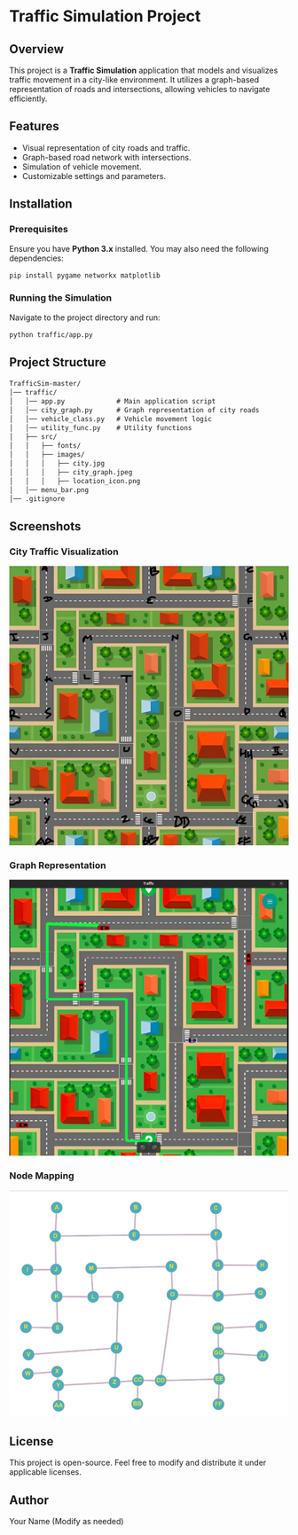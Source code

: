 # Traffic Simulation Project

## Overview

This project is a **Traffic Simulation** application that models and visualizes traffic movement in a city-like environment. It utilizes a graph-based representation of roads and intersections, allowing vehicles to navigate efficiently.

## Features

- Visual representation of city roads and traffic.
- Graph-based road network with intersections.
- Simulation of vehicle movement.
- Customizable settings and parameters.

## Installation

### Prerequisites

Ensure you have **Python 3.x** installed. You may also need the following dependencies:

```bash
pip install pygame networkx matplotlib
```

### Running the Simulation

Navigate to the project directory and run:

```bash
python traffic/app.py
```

## Project Structure

```
TrafficSim-master/
│── traffic/
│   │── app.py             # Main application script
│   │── city_graph.py      # Graph representation of city roads
│   │── vehicle_class.py   # Vehicle movement logic
│   │── utility_func.py    # Utility functions
│   ├── src/
│   │   ├── fonts/
│   │   ├── images/
│   │   │   ├── city.jpg
│   │   │   ├── city_graph.jpeg
│   │   │   ├── location_icon.png
│   │── menu_bar.png
│── .gitignore
```

## Screenshots

### City Traffic Visualization

![](traffic/src/img/1.jpg)

### Graph Representation

![](traffic/src/img/3.jpg)

### Node Mapping

![](traffic/src/img/2.jpg)

## License

This project is open-source. Feel free to modify and distribute it under applicable licenses.

## Author

Your Name (Modify as needed)

